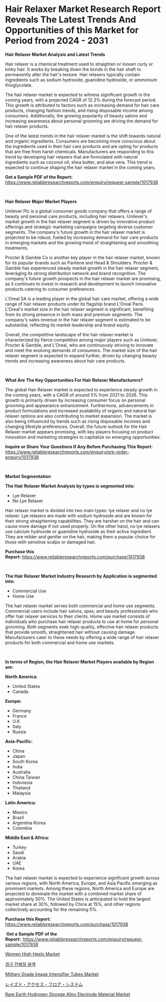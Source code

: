 <p><h1>Hair Relaxer Market Research Report Reveals The Latest Trends And Opportunities of this Market for Period from 2024 - 2031</h1></p><p><strong>Hair Relaxer Market Analysis and Latest Trends</strong></p>
<p><p>Hair relaxer is a chemical treatment used to straighten or loosen curly or kinky hair. It works by breaking down the bonds in the hair shaft to permanently alter the hair's texture. Hair relaxers typically contain ingredients such as sodium hydroxide, guanidine hydroxide, or ammonium thioglycolate.</p><p>The hair relaxer market is expected to witness significant growth in the coming years, with a projected CAGR of 12.2% during the forecast period. This growth is attributed to factors such as increasing demand for hair care products, changing fashion trends, and rising disposable income among consumers. Additionally, the growing popularity of beauty salons and increasing awareness about personal grooming are driving the demand for hair relaxer products.</p><p>One of the latest trends in the hair relaxer market is the shift towards natural and organic ingredients. Consumers are becoming more conscious about the ingredients used in their hair care products and are opting for products that are free from harsh chemicals. Manufacturers are responding to this trend by developing hair relaxers that are formulated with natural ingredients such as coconut oil, shea butter, and aloe vera. This trend is expected to continue shaping the hair relaxer market in the coming years.</p></p>
<p><strong>Get a Sample PDF of the Report:&nbsp;</strong> <a href="https://www.reliableresearchreports.com/enquiry/request-sample/1017938">https://www.reliableresearchreports.com/enquiry/request-sample/1017938</a></p>
<p>&nbsp;</p>
<p><strong>Hair Relaxer Major Market Players</strong></p>
<p><p>Unilever Plc is a global consumer goods company that offers a range of beauty and personal care products, including hair relaxers. Unilever's market growth in the hair relaxer segment is driven by innovative product offerings and strategic marketing campaigns targeting diverse customer segments. The company's future growth in the hair relaxer market is projected to be robust, fueled by increasing demand for hair care products in emerging markets and the growing trend of straightening and smoothing treatments.</p><p>Procter & Gamble Co is another key player in the hair relaxer market, known for its popular brands such as Pantene and Head & Shoulders. Procter & Gamble has experienced steady market growth in the hair relaxer segment, leveraging its strong distribution network and brand recognition. The company's future growth prospects in the hair relaxer market are promising, as it continues to invest in research and development to launch innovative products catering to consumer preferences.</p><p>L'Oreal SA is a leading player in the global hair care market, offering a wide range of hair relaxer products under its flagship brand L'Oreal Paris. L'Oreal's market size in the hair relaxer segment is significant, benefiting from its strong presence in both mass and premium segments. The company's sales revenue in the hair relaxer segment is estimated to be substantial, reflecting its market leadership and brand equity.</p><p>Overall, the competitive landscape of the hair relaxer market is characterized by fierce competition among major players such as Unilever, Procter & Gamble, and L'Oreal, who are continuously striving to innovate and meet the evolving demands of consumers. The market size of the hair relaxer segment is expected to expand further, driven by changing beauty trends and increasing awareness about hair care products.</p></p>
<p>&nbsp;</p>
<p><strong>What Are The Key Opportunities For Hair Relaxer Manufacturers?</strong></p>
<p><p>The global Hair Relaxer market is expected to experience steady growth in the coming years, with a CAGR of around 5% from 2021 to 2026. This growth is primarily driven by increasing consumer focus on personal grooming and appearance enhancement. Furthermore, advancements in product formulations and increased availability of organic and natural hair relaxer options are also contributing to market expansion. The market is also being influenced by trends such as rising disposable incomes and changing lifestyle preferences. Overall, the future outlook for the Hair Relaxer market appears promising, with key players focusing on product innovation and marketing strategies to capitalize on emerging opportunities.</p></p>
<p><strong>Inquire or Share Your Questions If Any Before Purchasing This Report:</strong> <a href="https://www.reliableresearchreports.com/enquiry/pre-order-enquiry/1017938">https://www.reliableresearchreports.com/enquiry/pre-order-enquiry/1017938</a></p>
<p>&nbsp;</p>
<p><strong>Market Segmentation</strong></p>
<p><strong>The Hair Relaxer Market Analysis by types is segmented into:</strong></p>
<p><ul><li>Lye Relaxer</li><li>No Lye Relaxer</li></ul></p>
<p><p>Hair relaxer market is divided into two main types: lye relaxer and no lye relaxer. Lye relaxers are made with sodium hydroxide and are known for their strong straightening capabilities. They are harsher on the hair and can cause more damage if not used properly. On the other hand, no lye relaxers use calcium hydroxide or guanidine hydroxide as their active ingredient. They are milder and gentler on the hair, making them a popular choice for those with sensitive scalps or damaged hair.</p></p>
<p><strong>Purchase this Report:&nbsp;</strong><a href="https://www.reliableresearchreports.com/purchase/1017938">https://www.reliableresearchreports.com/purchase/1017938</a></p>
<p>&nbsp;</p>
<p><strong>The Hair Relaxer Market Industry Research by Application is segmented into:</strong></p>
<p><ul><li>Commercial Use</li><li>Home Use</li></ul></p>
<p><p>The hair relaxer market serves both commercial and home use segments. Commercial users include hair salons, spas, and beauty professionals who offer hair relaxer services to their clients. Home use market consists of individuals who purchase hair relaxer products to use at home for personal grooming. Both segments seek high-quality, effective hair relaxer products that provide smooth, straightened hair without causing damage. Manufacturers cater to these needs by offering a wide range of hair relaxer products for both commercial and home use markets.</p></p>
<p>&nbsp;</p>
<p><strong>In terms of Region, the Hair Relaxer Market Players available by Region are:</strong></p>
<p>
    <p> <strong> North America: </strong>
        <ul>
            <li>United States</li>
            <li>Canada</li>
        </ul>
        </p> 
    <p> <strong> Europe: </strong>
        <ul>
            <li>Germany</li>
            <li>France</li>
            <li>U.K.</li>
            <li>Italy</li>
            <li>Russia</li>
        </ul>
        </p> 
    <p> <strong> Asia-Pacific: </strong>
        <ul>
            <li>China</li>
            <li>Japan</li>
            <li>South Korea</li>
            <li>India</li>
            <li>Australia</li>
            <li>China Taiwan</li>
            <li>Indonesia</li>
            <li>Thailand</li>
            <li>Malaysia</li>
        </ul>
        </p> 
    <p> <strong> Latin America: </strong>
        <ul>
            <li>Mexico</li>
            <li>Brazil</li>
            <li>Argentina Korea</li>
            <li>Colombia</li>
        </ul>
        </p> 
    <p> <strong> Middle East & Africa: </strong>
        <ul>
            <li>Turkey</li>
            <li>Saudi</li>
            <li>Arabia</li>
            <li>UAE</li>
            <li>Korea</li>
        </ul>
    </p>
    </p>
<p><p>The hair relaxer market is expected to experience significant growth across various regions, with North America, Europe, and Asia Pacific emerging as prominent markets. Among these regions, North America and Europe are projected to dominate the market with a combined market share of approximately 50%. The United States is anticipated to hold the largest market share at 30%, followed by China at 15%, and other regions collectively accounting for the remaining 5%.</p></p>
<p><strong>Purchase this Report: </strong><a href="https://www.reliableresearchreports.com/purchase/1017938">https://www.reliableresearchreports.com/purchase/1017938</a></p>
<p>&nbsp;<strong>Get a Sample PDF of the Report:&nbsp;&nbsp;</strong><a href="https://www.reliableresearchreports.com/enquiry/request-sample/1017938">https://www.reliableresearchreports.com/enquiry/request-sample/1017938</a></p>
<p><strong></strong></p>
<p><p><a href="https://github.com/fiixsa/Market-Research-Report-List-1/blob/main/women-high-heels-market.md">Women High Heels Market</a></p><p><a href="https://github.com/khytkeqagplkzqvh/Market-Research-Report-List-1/blob/main/99902352889.md">경구 전해질 용액</a></p><p><a href="https://issuu.com/reportprime-2/docs/military-grade-image-intensifier-tubes-market-size">Military Grade Image Intensifier Tubes Market</a></p><p><a href="https://github.com/xemfu2379520/Market-Research-Report-List-1/blob/main/96305373256.md">レイズド・アクセス・フロア・システム</a></p><p><a href="https://issuu.com/reportprime-2/docs/rare-earth-hydrogen-storage-alloy-electrode-materi">Rare Earth Hydrogen Storage Alloy Electrode Material Market</a></p></p>